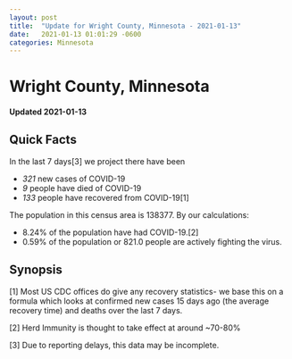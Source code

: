 ```yaml
---
layout: post
title:  "Update for Wright County, Minnesota - 2021-01-13"
date:   2021-01-13 01:01:29 -0600
categories: Minnesota
---
```


# Wright County, Minnesota
#### Updated 2021-01-13

## Quick Facts

In the last 7 days[3] we project there have been
- *321* new cases of COVID-19
- *9* people have died of COVID-19
- *133* people have recovered from COVID-19[1]

The population in this census area is 138377. By our calculations:
- 8.24% of the population have had COVID-19.[2]
- 0.59% of the population or 821.0 people are actively fighting the virus.

## Synopsis




[1] Most US CDC offices do give any recovery statistics- we base this on a formula which looks at confirmed new cases
15 days ago (the average recovery time) and deaths over the last 7 days.

[2] Herd Immunity is thought to take effect at around ~70-80%

[3] Due to reporting delays, this data may be incomplete.
 
    